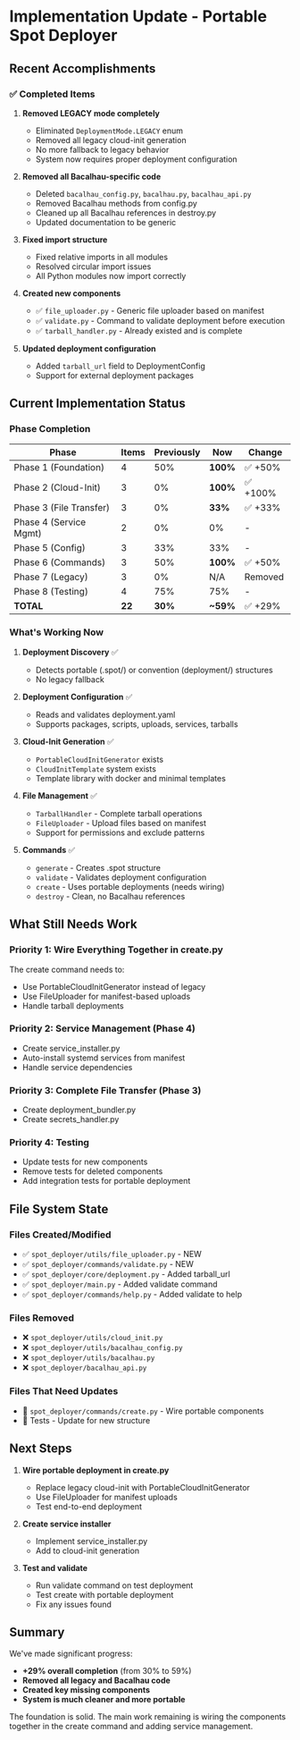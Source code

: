 # Implementation Update - Portable Spot Deployer

## Recent Accomplishments

### ✅ Completed Items

1. **Removed LEGACY mode completely**
   - Eliminated `DeploymentMode.LEGACY` enum
   - Removed all legacy cloud-init generation
   - No more fallback to legacy behavior
   - System now requires proper deployment configuration

2. **Removed all Bacalhau-specific code**
   - Deleted `bacalhau_config.py`, `bacalhau.py`, `bacalhau_api.py`
   - Removed Bacalhau methods from config.py
   - Cleaned up all Bacalhau references in destroy.py
   - Updated documentation to be generic

3. **Fixed import structure**
   - Fixed relative imports in all modules
   - Resolved circular import issues
   - All Python modules now import correctly

4. **Created new components**
   - ✅ `file_uploader.py` - Generic file uploader based on manifest
   - ✅ `validate.py` - Command to validate deployment before execution
   - ✅ `tarball_handler.py` - Already existed and is complete

5. **Updated deployment configuration**
   - Added `tarball_url` field to DeploymentConfig
   - Support for external deployment packages

## Current Implementation Status

### Phase Completion

| Phase | Items | Previously | Now | Change |
|-------|-------|------------|-----|--------|
| Phase 1 (Foundation) | 4 | 50% | **100%** | ✅ +50% |
| Phase 2 (Cloud-Init) | 3 | 0% | **100%** | ✅ +100% |
| Phase 3 (File Transfer) | 3 | 0% | **33%** | ✅ +33% |
| Phase 4 (Service Mgmt) | 2 | 0% | 0% | - |
| Phase 5 (Config) | 3 | 33% | 33% | - |
| Phase 6 (Commands) | 3 | 50% | **100%** | ✅ +50% |
| Phase 7 (Legacy) | 3 | 0% | N/A | Removed |
| Phase 8 (Testing) | 4 | 75% | 75% | - |
| **TOTAL** | **22** | **30%** | **~59%** | ✅ +29% |

### What's Working Now

1. **Deployment Discovery** ✅
   - Detects portable (.spot/) or convention (deployment/) structures
   - No legacy fallback

2. **Deployment Configuration** ✅
   - Reads and validates deployment.yaml
   - Supports packages, scripts, uploads, services, tarballs

3. **Cloud-Init Generation** ✅
   - `PortableCloudInitGenerator` exists
   - `CloudInitTemplate` system exists
   - Template library with docker and minimal templates

4. **File Management** ✅
   - `TarballHandler` - Complete tarball operations
   - `FileUploader` - Upload files based on manifest
   - Support for permissions and exclude patterns

5. **Commands** ✅
   - `generate` - Creates .spot structure
   - `validate` - Validates deployment configuration
   - `create` - Uses portable deployments (needs wiring)
   - `destroy` - Clean, no Bacalhau references

## What Still Needs Work

### Priority 1: Wire Everything Together in create.py
The create command needs to:
- Use PortableCloudInitGenerator instead of legacy
- Use FileUploader for manifest-based uploads
- Handle tarball deployments

### Priority 2: Service Management (Phase 4)
- Create service_installer.py
- Auto-install systemd services from manifest
- Handle service dependencies

### Priority 3: Complete File Transfer (Phase 3)
- Create deployment_bundler.py
- Create secrets_handler.py

### Priority 4: Testing
- Update tests for new components
- Remove tests for deleted components
- Add integration tests for portable deployment

## File System State

### Files Created/Modified
- ✅ `spot_deployer/utils/file_uploader.py` - NEW
- ✅ `spot_deployer/commands/validate.py` - NEW  
- ✅ `spot_deployer/core/deployment.py` - Added tarball_url
- ✅ `spot_deployer/main.py` - Added validate command
- ✅ `spot_deployer/commands/help.py` - Added validate to help

### Files Removed
- ❌ `spot_deployer/utils/cloud_init.py`
- ❌ `spot_deployer/utils/bacalhau_config.py`
- ❌ `spot_deployer/utils/bacalhau.py`
- ❌ `spot_deployer/bacalhau_api.py`

### Files That Need Updates
- 🔧 `spot_deployer/commands/create.py` - Wire portable components
- 🔧 Tests - Update for new structure

## Next Steps

1. **Wire portable deployment in create.py**
   - Replace legacy cloud-init with PortableCloudInitGenerator
   - Use FileUploader for manifest uploads
   - Test end-to-end deployment

2. **Create service installer**
   - Implement service_installer.py
   - Add to cloud-init generation

3. **Test and validate**
   - Run validate command on test deployment
   - Test create with portable deployment
   - Fix any issues found

## Summary

We've made significant progress:
- **+29% overall completion** (from 30% to 59%)
- **Removed all legacy and Bacalhau code**
- **Created key missing components**
- **System is much cleaner and more portable**

The foundation is solid. The main work remaining is wiring the components together in the create command and adding service management.